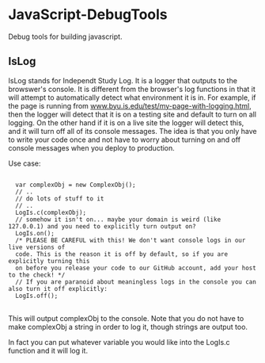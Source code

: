 JavaScript-DebugTools
================================

Debug tools for building javascript.

IsLog
-------------------------

IsLog stands for Independt Study Log.  It is a logger that outputs to the browswer's console.  It is different
from the browser's log functions in that it will attempt to automatically detect what environment it is in.
For example, if the page is running from www.byu.is.edu/test/my-page-with-logging.html, then the logger will detect
that it is on a testing site and default to turn on all logging.  On the other hand if it is on a live site the logger
will detect this, and it will turn off all of its console messages.  The idea is that you only have to write your code
once and not have to worry about turning on and off console messages when you deploy to production.

Use case:
<pre>
<code>
  var complexObj = new ComplexObj();
  // ..
  // do lots of stuff to it
  // ..
  LogIs.c(complexObj);
  // somehow it isn't on... maybe your domain is weird (like 127.0.0.1) and you need to explicitly turn output on?
  LogIs.on();
  /* PLEASE BE CAREFUL with this! We don't want console logs in our live versions of
  code. This is the reason it is off by default, so if you are explicitly turning this
  on before you release your code to our GitHub account, add your host to the check! */
  // If you are paranoid about meaningless logs in the console you can also turn it off explicitly:
  LogIs.off();
</code>
</pre>

This will output complexObj to the console. Note that you do not have to make complexObj a string in order to log it, though strings are output too.  

In fact you can put whatever variable you would like into the LogIs.c function and it will log it.


